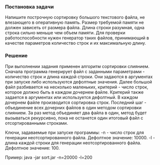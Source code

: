 <h3>Постановка задачи</h3>
Напишите построчную сортировку большого текстового файла, не влезающего в оперативную память. Размер требуемой памяти не
должен зависеть от размера файла. Длина строки разумная, одна строка сильно меньше чем объем памяти. Для проверки
работоспособности нужен генератор таких файлов, принимающий в качестве параметров количество строк и их максимальную
длину.
<h3>Решение</h3>
При выполнении задания применен алгоритм сортировки слиянием.</br>
Сначала программа генерирует файл с заданными параметрами - количество строк и длина каждой строки. Они задаются в
аргументах при запуске либо используются дефолтные значения. Далее большой файл разбивается на несколько маленьких,
критерий - число строк, которое должно быть в каждом дочернем файле. Критерий также задается в аргументах или
используется дефолтный. В каждом дочернем файле производится сортировка строк. Последний шаг - объединение всех дочерних
файлов в один методом сортировки слиянием. За раз метод объединяет два файла в один, метод будет вызываться рекурсивно,
пока не останется один итоговый файл с отсортированными строками.

Ключи, задаваемые при запуске программы:
-n - число строк для генерации неотсортированного файла. Дефолтное значение: 10000. -l - длина каждой строки для
генерации неотсортированного файла. Дефолтное значение: 100.

Пример:
java -jar sort.jar -n=20000 -l=200